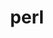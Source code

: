 ---
title: "perl"
layout: cache
categories: [package, v0.18.1]
meta: {"versions": ["5.34.1"], "compilers": ["gcc@=7.3.1", "gcc@=7.5.0", "gcc@=8.4.0"], "oss": ["amzn2", "ubuntu18.04"], "platforms": ["linux"], "targets": ["aarch64", "graviton2", "x86_64", "x86_64_v3", "x86_64_v4"], "stacks": ["aws-ahug", "aws-ahug-aarch64", "aws-isc", "aws-isc-aarch64", "build_systems", "data-vis-sdk", "e4s", "radiuss", "root", "tutorial"], "num_specs": 6, "num_specs_by_stack": {"root": 6, "radiuss": 1, "tutorial": 2, "build_systems": 1, "data-vis-sdk": 1, "e4s": 1, "aws-ahug": 2, "aws-isc": 2, "aws-isc-aarch64": 2, "aws-ahug-aarch64": 2}}
spec_details: [{"hash": "pn5mteswujdkuong6mbqaush54rdas7c", "compiler": "gcc@=7.5.0", "versions": ["5.34.1"], "os": "ubuntu18.04", "platform": "linux", "target": "x86_64", "variants": ["+cpanm", "+shared", "+threads"], "stacks": ["root", "radiuss", "tutorial", "build_systems", "data-vis-sdk", "e4s"], "size": "-", "tarball": "https://binaries.spack.io/releases/v0.18.1/build_cache/linux-ubuntu18.04-x86_64/gcc-7.5.0/perl-5.34.1/linux-ubuntu18.04-x86_64-gcc-7.5.0-perl-5.34.1-pn5mteswujdkuong6mbqaush54rdas7c.spack"}, {"hash": "la5aulrfwxervdnl5ttxdtseckztsvap", "compiler": "gcc@=7.3.1", "versions": ["5.34.1"], "os": "amzn2", "platform": "linux", "target": "x86_64_v4", "variants": ["+cpanm", "+shared", "+threads"], "stacks": ["root", "aws-ahug", "aws-isc"], "size": "-", "tarball": "https://binaries.spack.io/releases/v0.18.1/build_cache/linux-amzn2-x86_64_v4/gcc-7.3.1/perl-5.34.1/linux-amzn2-x86_64_v4-gcc-7.3.1-perl-5.34.1-la5aulrfwxervdnl5ttxdtseckztsvap.spack"}, {"hash": "ke6tcdaugy36e7ekjxcvwriq4e5fqxfy", "compiler": "gcc@=7.3.1", "versions": ["5.34.1"], "os": "amzn2", "platform": "linux", "target": "graviton2", "variants": ["+cpanm", "+shared", "+threads"], "stacks": ["aws-isc-aarch64", "root", "aws-ahug-aarch64"], "size": "-", "tarball": "https://binaries.spack.io/releases/v0.18.1/build_cache/linux-amzn2-graviton2/gcc-7.3.1/perl-5.34.1/linux-amzn2-graviton2-gcc-7.3.1-perl-5.34.1-ke6tcdaugy36e7ekjxcvwriq4e5fqxfy.spack"}, {"hash": "dvqhup5s7ivhszesv6uvabvcucumknbj", "compiler": "gcc@=7.3.1", "versions": ["5.34.1"], "os": "amzn2", "platform": "linux", "target": "aarch64", "variants": ["+cpanm", "+shared", "+threads"], "stacks": ["aws-isc-aarch64", "root", "aws-ahug-aarch64"], "size": "-", "tarball": "https://binaries.spack.io/releases/v0.18.1/build_cache/linux-amzn2-aarch64/gcc-7.3.1/perl-5.34.1/linux-amzn2-aarch64-gcc-7.3.1-perl-5.34.1-dvqhup5s7ivhszesv6uvabvcucumknbj.spack"}, {"hash": "zxvrdtajh42yja3dowhwc63ienf6mtzg", "compiler": "gcc@=7.3.1", "versions": ["5.34.1"], "os": "amzn2", "platform": "linux", "target": "x86_64_v3", "variants": ["+cpanm", "+shared", "+threads"], "stacks": ["root", "aws-ahug", "aws-isc"], "size": "-", "tarball": "https://binaries.spack.io/releases/v0.18.1/build_cache/linux-amzn2-x86_64_v3/gcc-7.3.1/perl-5.34.1/linux-amzn2-x86_64_v3-gcc-7.3.1-perl-5.34.1-zxvrdtajh42yja3dowhwc63ienf6mtzg.spack"}, {"hash": "yycipnrjt7nlqchwy2uydmgiomjup424", "compiler": "gcc@=8.4.0", "versions": ["5.34.1"], "os": "ubuntu18.04", "platform": "linux", "target": "x86_64", "variants": ["+cpanm", "+shared", "+threads"], "stacks": ["tutorial", "root"], "size": "-", "tarball": "https://binaries.spack.io/releases/v0.18.1/build_cache/linux-ubuntu18.04-x86_64/gcc-8.4.0/perl-5.34.1/linux-ubuntu18.04-x86_64-gcc-8.4.0-perl-5.34.1-yycipnrjt7nlqchwy2uydmgiomjup424.spack"}]
---